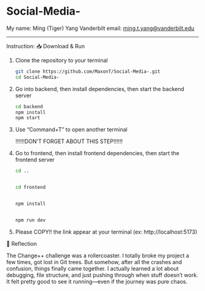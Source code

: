 # Social-Media-
My name: Ming (Tiger) Yang
Vanderbilt email: ming.t.yang@vanderbilt.edu

------
Instruction: 
📥 Download & Run

1. Clone the repository to your terminal
   ```bash
   git clone https://github.com/MaxonT/Social-Media-.git
   cd Social-Media-

2. Go into backend, then install dependencies, then start the backend server
   ```bash
   cd backend
   npm install
   npm start 

3. Use “Command+T” to open another terminal

   !!!!!!DON'T FORGET ABOUT THIS STEP!!!!!!

4. Go to frontend, then install frontend dependencies, then start the frontend server
   ```bash
   cd ..

   
   cd frontend

   
   npm install

   
   npm run dev

6. Please COPY!! the link appear at your terminal
   (ex: http://localhost:5173)


📝 Reflection

The Change++ challenge was a rollercoaster. I totally broke my project a few times, got lost in Git trees. But somehow, after all the crashes and confusion, things finally came together. I actually learned a lot about debugging, file structure, and just pushing through when stuff doesn’t work. It felt pretty good to see it running—even if the journey was pure chaos.
   
